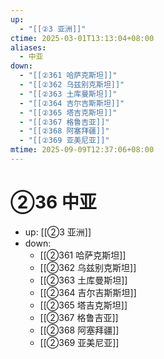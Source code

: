 ```yaml
---
up:
  - "[[②3 亚洲]]"
ctime: 2025-03-01T13:13:04+08:00
aliases:
  - 中亚
down:
  - "[[②361 哈萨克斯坦]]"
  - "[[②362 乌兹别克斯坦]]"
  - "[[②363 土库曼斯坦]]"
  - "[[②364 吉尔吉斯斯坦]]"
  - "[[②365 塔吉克斯坦]]"
  - "[[②367 格鲁吉亚]]"
  - "[[②368 阿塞拜疆]]"
  - "[[②369 亚美尼亚]]"
mtime: 2025-09-09T12:37:06+08:00
---
```


# ②36 中亚

- up: [[②3 亚洲]]
- down:	
	- [[②361 哈萨克斯坦]]
	- [[②362 乌兹别克斯坦]]
	- [[②363 土库曼斯坦]]
	- [[②364 吉尔吉斯斯坦]]
	- [[②365 塔吉克斯坦]]
	- [[②367 格鲁吉亚]]
	- [[②368 阿塞拜疆]]
	- [[②369 亚美尼亚]]
	
